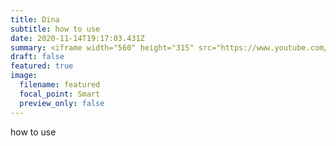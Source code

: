 ```yaml
---
title: Dina
subtitle: how to use
date: 2020-11-14T19:17:03.431Z
summary: <iframe width="560" height="315" src="https://www.youtube.com/embed/XTrNgMdL6RE" frameborder="0" allow="accelerometer; autoplay; clipboard-write; encrypted-media; gyroscope; picture-in-picture" allowfullscreen></iframe>
draft: false
featured: true
image:
  filename: featured
  focal_point: Smart
  preview_only: false
---
```

how to use